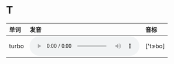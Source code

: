 
# T

| 单词  | 发音 | 音标 |
| :-- | :-- | :-- |
| turbo | <audio :src="$withBase('/audio/turbo.mp3')" controls="controls" controlslist="nodownload"></audio> | ['tɝbo] |
